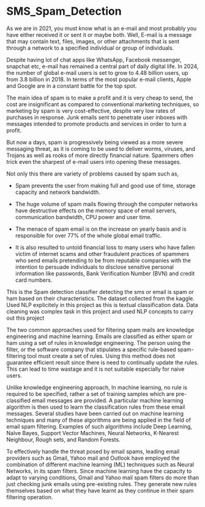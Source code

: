 # SMS_Spam_Detection

As we are in 2021, you must know what is an e-mail and most probably you have either received it or sent it or maybe both. Well, E-mail is a message that may contain text, files, images, or other attachments that is sent through a network to a specified individual or group of individuals.

Despite having lot of chat apps like WhatsApp, Facebook messenger, snapchat etc, e-mail has remained a central part of daily digital life. In 2024, the number of global e-mail users is set to grow to 4.48 billion users, up from 3.8 billion in 2018. In terms of the most popular e-mail clients, Apple and Google are in a constant battle for the top spot.

The main idea of spam is to make a profit and it is very cheap to send, the cost are insignificant as compared to conventional marketing techniques, so marketing by spam is very cost-effective, despite very low rates of purchases in response. Junk emails sent to penetrate user inboxes with messages intended to promote products and services in order to turn a profit.

But now a days, spam is progressively being viewed as a more severe messaging threat, as it is coming to be used to deliver worms, viruses, and Trojans as well as rooks of more directly financial nature. Spammers often trick even the sharpest of e-mail users into opening these messages.

Not only this there are variety of problems caused by spam such as,

- Spam prevents the user from making full and good use of time, storage capacity and network bandwidth.

- The huge volume of spam mails flowing through the computer networks have destructive effects on the memory space of email servers, communication bandwidth, CPU power and user time.

- The menace of spam email is on the increase on yearly basis and is responsible for over 77% of the whole global email traffic.

- It is also resulted to untold financial loss to many users who have fallen victim of internet scams and other fraudulent practices of spammers who send emails pretending to be from reputable companies with the intention to persuade individuals to disclose sensitive personal information like passwords, Bank Verification Number (BVN) and credit card numbers.

This is the Spam detection classifier detecting the sms or email is spam or ham based on their characteristics.
The dataset collected from the kaggle.
Used NLP explicitely in this project as this is textual classification data.
Data cleaning was complex task in this project and used NLP concepts to carry out this project

The two common approaches used for filtering spam mails are knowledge engineering and machine learning. Emails are classified as either spam or ham using a set of rules in knowledge engineering. The person using the filter, or the software company that stipulates a specific rule-based spam-filtering tool must create a set of rules. Using this method does not guarantee efficient result since there is need to continually update the rules. This can lead to time wastage and it is not suitable especially for naive users.

Unlike knowledge engineering approach, In machine learning, no rule is required to be specified, rather a set of training samples which are pre-classified email messages are provided. A particular machine learning algorithm is then used to learn the classification rules from these email messages. Several studies have been carried out on machine learning techniques and many of these algorithms are being applied in the field of email spam filtering. Examples of such algorithms include Deep Learning, Naïve Bayes, Support Vector Machines, Neural Networks, K-Nearest Neighbour, Rough sets, and Random Forests.

To effectively handle the threat posed by email spams, leading email providers such as Gmail, Yahoo mail and Outlook have employed the combination of different machine learning (ML) techniques such as Neural Networks,  in its spam filters. Since machine learning have the capacity to adapt to varying conditions, Gmail and Yahoo mail spam filters do more than just checking junk emails using pre-existing rules. They generate new rules themselves based on what they have learnt as they continue in their spam filtering operation.




